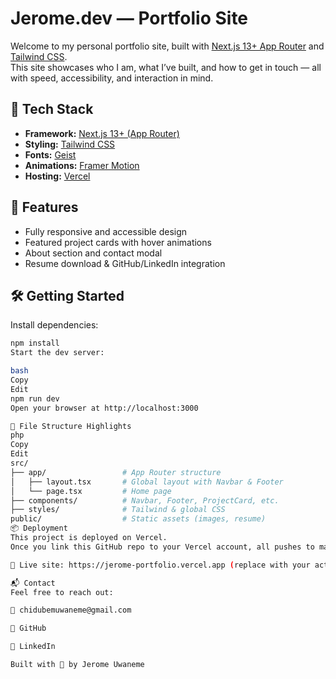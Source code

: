 # Jerome.dev — Portfolio Site

Welcome to my personal portfolio site, built with [Next.js 13+ App Router](https://nextjs.org) and [Tailwind CSS](https://tailwindcss.com).  
This site showcases who I am, what I’ve built, and how to get in touch — all with speed, accessibility, and interaction in mind.

## 🚀 Tech Stack

- **Framework:** [Next.js 13+ (App Router)](https://nextjs.org)
- **Styling:** [Tailwind CSS](https://tailwindcss.com)
- **Fonts:** [Geist](https://vercel.com/font)
- **Animations:** [Framer Motion](https://www.framer.com/motion/)
- **Hosting:** [Vercel](https://vercel.com)

## 📂 Features

- Fully responsive and accessible design
- Featured project cards with hover animations
- About section and contact modal
- Resume download & GitHub/LinkedIn integration

## 🛠 Getting Started

Install dependencies:

```bash
npm install
Start the dev server:

bash
Copy
Edit
npm run dev
Open your browser at http://localhost:3000

📁 File Structure Highlights
php
Copy
Edit
src/
├── app/                 # App Router structure
│   ├── layout.tsx       # Global layout with Navbar & Footer
│   └── page.tsx         # Home page
├── components/          # Navbar, Footer, ProjectCard, etc.
├── styles/              # Tailwind & global CSS
public/                  # Static assets (images, resume)
📦 Deployment
This project is deployed on Vercel.
Once you link this GitHub repo to your Vercel account, all pushes to main will auto-deploy.

🔗 Live site: https://jerome-portfolio.vercel.app (replace with your actual link after deploy)

📬 Contact
Feel free to reach out:

📧 chidubemuwaneme@gmail.com

🐙 GitHub

💼 LinkedIn

Built with 💙 by Jerome Uwaneme